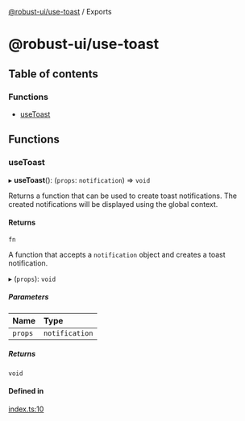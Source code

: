 [@robust-ui/use-toast](README.md) / Exports

# @robust-ui/use-toast

## Table of contents

### Functions

- [useToast](modules.md#usetoast)

## Functions

### useToast

▸ **useToast**(): (`props`: `notification`) => `void`

Returns a function that can be used to create toast notifications.
The created notifications will be displayed using the global context.

#### Returns

`fn`

A function that accepts a `notification` object and creates a toast notification.

▸ (`props`): `void`

##### Parameters

| Name | Type |
| :------ | :------ |
| `props` | `notification` |

##### Returns

`void`

#### Defined in

[index.ts:10](https://github.com/nahuelRosas/robust-ui/blob/148f787/packages/hooks/use-toast/src/index.ts#L10)
